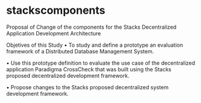 # stackscomponents
Proposal of Change of the components for the Stacks Decentralized Application Development Architecture

Objetives of this Study
•	To study and define a prototype an evaluation framework of a Distributed Database Management System. 

•	Use this prototype definition to evaluate the use case of the decentralized application Paradigma CrossCheck that was built using the Stacks proposed decentralized development framework.

•	Propose changes to the Stacks proposed decentralized system development framework.
